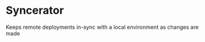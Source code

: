 Syncerator
==========

Keeps remote deployments in-sync with a local environment as changes are made
